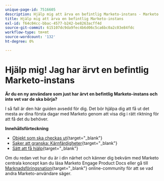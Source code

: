 ```yaml
---
unique-page-id: 7516605
description: Hjälp mig att ärva en befintlig Marketo-instans - Marketo Docs - Produktdokumentation
title: Hjälp mig att ärva en befintlig Marketo-instans
exl-id: f64c04cc-bbac-4577-b242-be8263acff4d
source-git-commit: 615107dc9da9fec4b6d06c5ca6bc0a2c03e84fdc
workflow-type: tm+mt
source-wordcount: '132'
ht-degree: 0%

---
```


# Hjälp mig! Jag har ärvt en befintlig Marketo-instans

**Är du en ny användare som just har ärvt en befintlig Marketo-instans och inte vet var de ska börja?**

I så fall är den här guiden avsedd för dig. Det bör hjälpa dig att få ut det mesta av dina första dagar med Marketo genom att visa dig i rätt riktning för att få det du behöver.

**Innehållsförteckning**

* [Objekt som ska checkas ut](/help/marketo/getting-started/inheriting-a-marketo-instance/items-to-check-off.md){target="_blank"}
* [Saker att granska: Kärnfärdigheter](/help/marketo/getting-started/inheriting-a-marketo-instance/things-to-review-core-skills.md){target="_blank"}
* [Sätt att få hjälp](/help/marketo/getting-started/inheriting-a-marketo-instance/ways-to-get-help.md){target="_blank"}

Om du redan vet hur du är i din närhet och känner dig bekväm med Marketo centrala koncept kan du läsa Marketo Engage Product Docs eller gå till [Marknadsföringsnation](https://nation.marketo.com/){target="_blank"} online-community för att se vad andra Marketo-användare säger.
